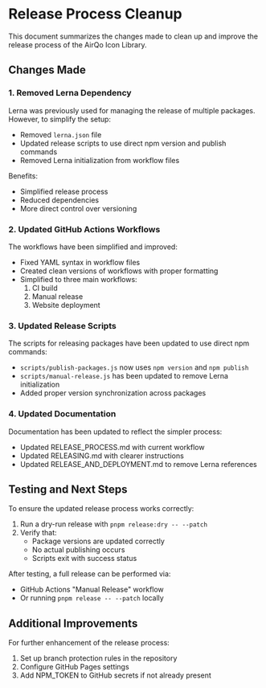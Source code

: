 # Release Process Cleanup

This document summarizes the changes made to clean up and improve the release process of the AirQo Icon Library.

## Changes Made

### 1. Removed Lerna Dependency

Lerna was previously used for managing the release of multiple packages. However, to simplify the setup:

- Removed `lerna.json` file
- Updated release scripts to use direct npm version and publish commands
- Removed Lerna initialization from workflow files

Benefits:

- Simplified release process
- Reduced dependencies
- More direct control over versioning

### 2. Updated GitHub Actions Workflows

The workflows have been simplified and improved:

- Fixed YAML syntax in workflow files
- Created clean versions of workflows with proper formatting
- Simplified to three main workflows:
  1. CI build
  2. Manual release
  3. Website deployment

### 3. Updated Release Scripts

The scripts for releasing packages have been updated to use direct npm commands:

- `scripts/publish-packages.js` now uses `npm version` and `npm publish`
- `scripts/manual-release.js` has been updated to remove Lerna initialization
- Added proper version synchronization across packages

### 4. Updated Documentation

Documentation has been updated to reflect the simpler process:

- Updated RELEASE_PROCESS.md with current workflow
- Updated RELEASING.md with clearer instructions
- Updated RELEASE_AND_DEPLOYMENT.md to remove Lerna references

## Testing and Next Steps

To ensure the updated release process works correctly:

1. Run a dry-run release with `pnpm release:dry -- --patch`
2. Verify that:
   - Package versions are updated correctly
   - No actual publishing occurs
   - Scripts exit with success status

After testing, a full release can be performed via:

- GitHub Actions "Manual Release" workflow
- Or running `pnpm release -- --patch` locally

## Additional Improvements

For further enhancement of the release process:

1. Set up branch protection rules in the repository
2. Configure GitHub Pages settings
3. Add NPM_TOKEN to GitHub secrets if not already present
